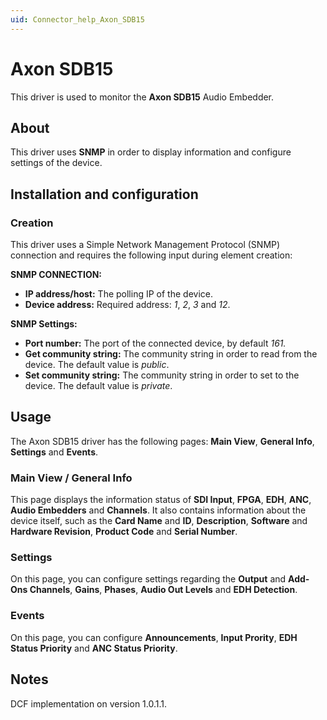 ```yaml
---
uid: Connector_help_Axon_SDB15
---
```


# Axon SDB15

This driver is used to monitor the **Axon SDB15** Audio Embedder.

## About

This driver uses **SNMP** in order to display information and configure settings of the device.

## Installation and configuration

### Creation

This driver uses a Simple Network Management Protocol (SNMP) connection and requires the following input during element creation:

**SNMP CONNECTION:**

- **IP address/host:** The polling IP of the device.
- **Device address:** Required address: *1*, *2*, *3* and *12*.

**SNMP Settings:**

- **Port number:** The port of the connected device, by default *161.*
- **Get community string:** The community string in order to read from the device. The default value is *public*.
- **Set community string:** The community string in order to set to the device. The default value is *private*.

## Usage

The Axon SDB15 driver has the following pages: **Main View**, **General Info**, **Settings** and **Events**.

### Main View / General Info

This page displays the information status of **SDI Input**, **FPGA**, **EDH**, **ANC**, **Audio Embedders** and **Channels**. It also contains information about the device itself, such as the **Card Name** and **ID**, **Description**, **Software** and **Hardware Revision**, **Product Code** and **Serial Number**.

### Settings

On this page, you can configure settings regarding the **Output** and **Add-Ons Channels**, **Gains**, **Phases**, **Audio Out Levels** and **EDH Detection**.

### Events

On this page, you can configure **Announcements**, **Input Prority**, **EDH Status Priority** and **ANC Status Priority**.

## Notes

DCF implementation on version 1.0.1.1.
